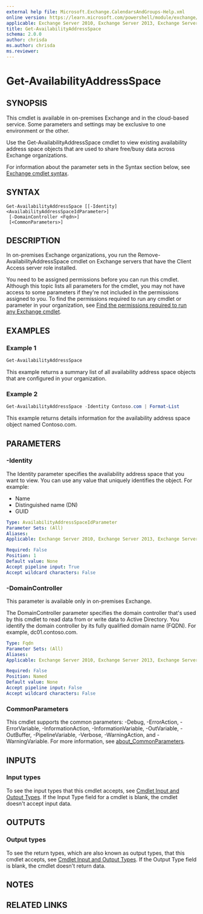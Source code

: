 ```yaml
---
external help file: Microsoft.Exchange.CalendarsAndGroups-Help.xml
online version: https://learn.microsoft.com/powershell/module/exchange/get-availabilityaddressspace
applicable: Exchange Server 2010, Exchange Server 2013, Exchange Server 2016, Exchange Server 2019, Exchange Online
title: Get-AvailabilityAddressSpace
schema: 2.0.0
author: chrisda
ms.author: chrisda
ms.reviewer:
---
```


# Get-AvailabilityAddressSpace

## SYNOPSIS
This cmdlet is available in on-premises Exchange and in the cloud-based service. Some parameters and settings may be exclusive to one environment or the other.

Use the Get-AvailabilityAddressSpace cmdlet to view existing availability address space objects that are used to share free/busy data across Exchange organizations.

For information about the parameter sets in the Syntax section below, see [Exchange cmdlet syntax](https://learn.microsoft.com/powershell/exchange/exchange-cmdlet-syntax).

## SYNTAX

```
Get-AvailabilityAddressSpace [[-Identity] <AvailabilityAddressSpaceIdParameter>]
 [-DomainController <Fqdn>]
 [<CommonParameters>]
```

## DESCRIPTION
In on-premises Exchange organizations, you run the Remove-AvailabilityAddressSpace cmdlet on Exchange servers that have the Client Access server role installed.

You need to be assigned permissions before you can run this cmdlet. Although this topic lists all parameters for the cmdlet, you may not have access to some parameters if they're not included in the permissions assigned to you. To find the permissions required to run any cmdlet or parameter in your organization, see [Find the permissions required to run any Exchange cmdlet](https://learn.microsoft.com/powershell/exchange/find-exchange-cmdlet-permissions).

## EXAMPLES

### Example 1
```powershell
Get-AvailabilityAddressSpace
```

This example returns a summary list of all availability address space objects that are configured in your organization.

### Example 2
```powershell
Get-AvailabilityAddressSpace -Identity Contoso.com | Format-List
```

This example returns details information for the availability address space object named Contoso.com.

## PARAMETERS

### -Identity
The Identity parameter specifies the availability address space that you want to view. You can use any value that uniquely identifies the object. For example:

- Name
- Distinguished name (DN)
- GUID

```yaml
Type: AvailabilityAddressSpaceIdParameter
Parameter Sets: (All)
Aliases:
Applicable: Exchange Server 2010, Exchange Server 2013, Exchange Server 2016, Exchange Server 2019, Exchange Online

Required: False
Position: 1
Default value: None
Accept pipeline input: True
Accept wildcard characters: False
```

### -DomainController
This parameter is available only in on-premises Exchange.

The DomainController parameter specifies the domain controller that's used by this cmdlet to read data from or write data to Active Directory. You identify the domain controller by its fully qualified domain name (FQDN). For example, dc01.contoso.com.

```yaml
Type: Fqdn
Parameter Sets: (All)
Aliases:
Applicable: Exchange Server 2010, Exchange Server 2013, Exchange Server 2016, Exchange Server 2019

Required: False
Position: Named
Default value: None
Accept pipeline input: False
Accept wildcard characters: False
```

### CommonParameters
This cmdlet supports the common parameters: -Debug, -ErrorAction, -ErrorVariable, -InformationAction, -InformationVariable, -OutVariable, -OutBuffer, -PipelineVariable, -Verbose, -WarningAction, and -WarningVariable. For more information, see [about_CommonParameters](https://go.microsoft.com/fwlink/p/?LinkID=113216).

## INPUTS

### Input types
To see the input types that this cmdlet accepts, see [Cmdlet Input and Output Types](https://go.microsoft.com/fwlink/p/?LinkId=616387). If the Input Type field for a cmdlet is blank, the cmdlet doesn't accept input data.

## OUTPUTS

### Output types
To see the return types, which are also known as output types, that this cmdlet accepts, see [Cmdlet Input and Output Types](https://go.microsoft.com/fwlink/p/?LinkId=616387). If the Output Type field is blank, the cmdlet doesn't return data.

## NOTES

## RELATED LINKS

